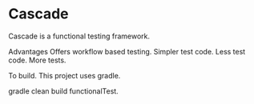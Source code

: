 Cascade
=======

Cascade is a functional testing framework.

Advantages
Offers workflow based testing.
Simpler test code.
Less test code.
More tests.

To build.
This project uses gradle.

gradle clean build functionalTest.

